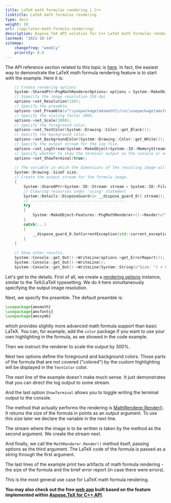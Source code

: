 ```yaml
---
title: LaTeX math formulas rendering | C++
linktitle: LaTeX math formulas rendering
type: docs
weight: 10
url: /cpp/latex-math-formula-rendering/
description: Aspose.TeX API solution for C++ LaTeX math formulas rendering is described in this article. Here you will find code examples of the functionality.
lastmod: "2021-10-14"
sitemap:
    changefreq: "weekly"
    priority: 0.8
---
```


The API reference section related to this topic is [here](https://reference.aspose.com/tex/cpp/namespace/aspose.te_x.features). In fact, the easiest way to demonstrate the LaTeX math formula rendering feature is to start with the example. Here it is:

```C++
    // Create rendering options 
    System::SharedPtr<PngMathRendererOptions> options = System::MakeObject<PngMathRendererOptions>();
    // Sspecify the image resolution 150 dpi
    options->set_Resolution(150);
    // Specify the preamble.
    options->set_Preamble(u"\\usepackage{amsmath}\r\n\\usepackage{amsfonts}\r\n\\usepackage{amssymb}\r\n\\usepackage{color}");
    // Specify the scaling factor 300%.
    options->set_Scale(3000);
    // Specify the foreground color.
    options->set_TextColor(System::Drawing::Color::get_Black());
    // Specify the background color.
    options->set_BackgroundColor(System::Drawing::Color::get_White());
    // Specify the output stream for the log file.
    options->set_LogStream(System::MakeObject<System::IO::MemoryStream>());
    // Specify whether to show the terminal output on the console or not.
    options->set_ShowTerminal(true);
    
    // The variable in which the dimensions of the resulting image will be written.
    System::Drawing::SizeF size;
    // Create the output stream for the formula image.
    {
        System::SharedPtr<System::IO::Stream> stream = System::IO::File::Open(System::IO::Path::Combine(RunExamples::OutputDirectory, u"math-formula.png"), System::IO::FileMode::Create);
        // Clearing resources under 'using' statement
        System::Details::DisposeGuard<1> __dispose_guard_0({ stream});
        // ------------------------------------------
        try
        {
            System::MakeObject<Features::PngMathRenderer>()->Render(u"\\begin{equation*}\r\ne^x = x^{\\color{red}0} + x^{\\color{red}1} + \\frac{x^{\\color{red}2}}{2} + \\frac{x^{\\color{red}3}}{6} + \\cdots = \\sum_{n\\geq 0} \\frac{x^{\\color{red}n}}{n!}\r\n\\end{equation*}", stream, options, size);
        }
        catch(...)
        {
            __dispose_guard_0.SetCurrentException(std::current_exception());
        }
    }
    
    // Show other results.
    System::Console::get_Out()->WriteLine(options->get_ErrorReport());
    System::Console::get_Out()->WriteLine();
    System::Console::get_Out()->WriteLine(System::String(u"Size: ") + size);

```

Let's get to the details. First of all, we create a [rendering options](https://reference.aspose.com/tex/cpp/class/aspose.te_x.features.math_renderer_options) instance, similar to the TeX/LaTeX typesetting. We do it here simultaneously specifying the output image resolution.

Next, we specify the preamble. The default preamble is:
```tex
\usepackage{amsmath}
\usepackage{amsfonts}
\usepackage{amssymb}
```
which provides slightly more advanced math formula support than basic LaTeX. You can, for example, add the `color` package if you want to use your own highlighting in the formula, as we showed in the code example.

Then we instruct the renderer to scale the output by 300%.

Next two options define the foreground and background colors. Those parts of the formula that are not covered ("colored") by the custom highlighting will be displayed in the `TextColor` color.

The next line of the example doesn't make much sense. It just demonstrates that you can direct the log output to some stream.

And the last option `ShowTerminal` allows you to toggle writing the terminal output to the console.

The method that actually performs the rendering is [MathRenderer.Render()](https://reference.aspose.com/tex/cpp/class/aspose.te_x.features.math_renderer#aed31aae98b36b5367b680389b9c36acc). It returns the size of the formula in points as an output argument. To use this size later we declare the variable in the next line.

The stream where the image is to be written is taken by the method as the second argument. We create the stream next.

And finally, we call the `MathRenderer.Render()` method itself, passing options as the third argument. The LaTeX code of the formula is passed as a string through the first argument.

The last lines of the example print two artifacts of math formula rendering - the size of the formula and the brief error report (in case there were errors).

This is the most general use case for LaTeX math formula rendering.

**You may also check out the free [web app](https://products.aspose.app/tex/mathrenderer) built based on the feature implemented within [Aspose.TeX for C++ API](https://products.aspose.com/tex/cpp/).**